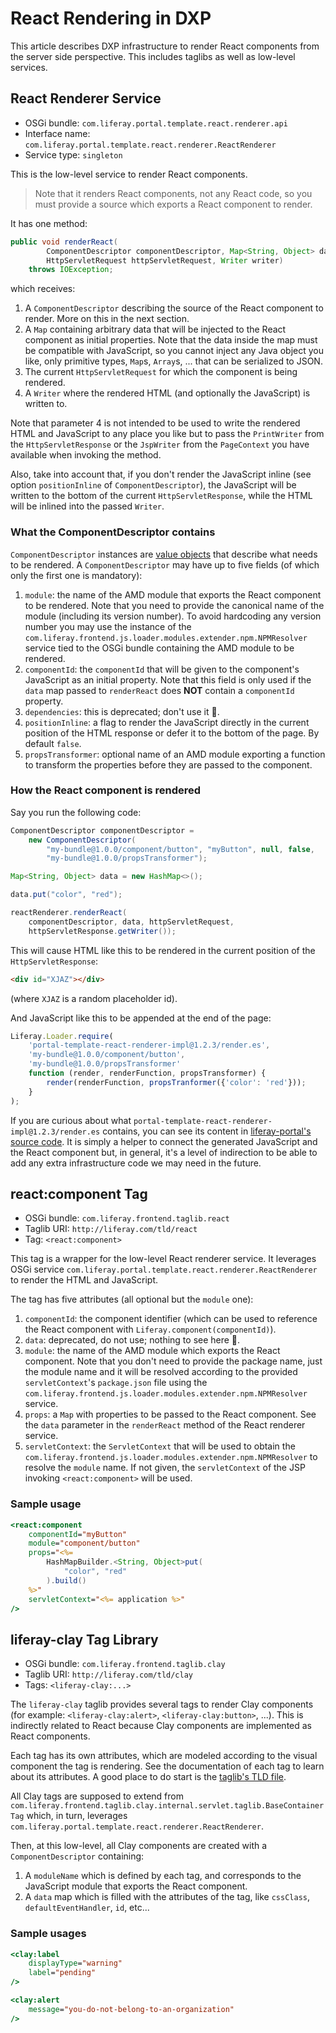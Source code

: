 # React Rendering in DXP

This article describes DXP infrastructure to render React components from the server side perspective. This includes taglibs as well as low-level services.

## React Renderer Service

-   OSGi bundle: `com.liferay.portal.template.react.renderer.api`
-   Interface name: `com.liferay.portal.template.react.renderer.ReactRenderer`
-   Service type: `singleton`

This is the low-level service to render React components.

> Note that it renders React components, not any React code, so you must provide a source which exports a React component to render.

It has one method:

```java
public void renderReact(
		ComponentDescriptor componentDescriptor, Map<String, Object> data,
		HttpServletRequest httpServletRequest, Writer writer)
	throws IOException;
```

which receives:

1. A `ComponentDescriptor` describing the source of the React component to render. More on this in the next section.
2. A `Map` containing arbitrary data that will be injected to the React component as initial properties. Note that the data inside the map must be compatible with JavaScript, so you cannot inject any Java object you like, only primitive types, `Map`s, `Array`s, ... that can be serialized to JSON.
3. The current `HttpServletRequest` for which the component is being rendered.
4. A `Writer` where the rendered HTML (and optionally the JavaScript) is written to.

Note that parameter 4 is not intended to be used to write the rendered HTML and JavaScript to any place you like but to pass the `PrintWriter` from the `HttpServletResponse` or the `JspWriter` from the `PageContext` you have available when invoking the method.

Also, take into account that, if you don't render the JavaScript inline (see option `positionInline` of `ComponentDescriptor`), the JavaScript will be written to the bottom of the current `HttpServletResponse`, while the HTML will be inlined into the passed `Writer`.

### What the ComponentDescriptor contains

`ComponentDescriptor` instances are [value objects](https://en.wikipedia.org/wiki/Value_object) that describe what needs to be rendered. A `ComponentDescriptor` may have up to five fields (of which only the first one is mandatory):

1. `module`: the name of the AMD module that exports the React component to be rendered. Note that you need to provide the canonical name of the module (including its version number). To avoid hardcoding any version number you may use the instance of the `com.liferay.frontend.js.loader.modules.extender.npm.NPMResolver` service tied to the OSGi bundle containing the AMD module to be rendered.
2. `componentId`: the `componentId` that will be given to the component's JavaScript as an initial property. Note that this field is only used if the `data` map passed to `renderReact` does **NOT** contain a `componentId` property.
3. `dependencies`: this is deprecated; don't use it 🧐.
4. `positionInline`: a flag to render the JavaScript directly in the current position of the HTML response or defer it to the bottom of the page. By default `false`.
5. `propsTransformer`: optional name of an AMD module exporting a function to transform the properties before they are passed to the component.

### How the React component is rendered

Say you run the following code:

```java
ComponentDescriptor componentDescriptor =
	new ComponentDescriptor(
		"my-bundle@1.0.0/component/button", "myButton", null, false,
		"my-bundle@1.0.0/propsTransformer");

Map<String, Object> data = new HashMap<>();

data.put("color", "red");

reactRenderer.renderReact(
	componentDescriptor, data, httpServletRequest,
	httpServletResponse.getWriter());
```

This will cause HTML like this to be rendered in the current position of the `HttpServletResponse`:

```html
<div id="XJAZ"></div>
```

(where `XJAZ` is a random placeholder id).

And JavaScript like this to be appended at the end of the page:

```javascript
Liferay.Loader.require(
	'portal-template-react-renderer-impl@1.2.3/render.es',
	'my-bundle@1.0.0/component/button',
	'my-bundle@1.0.0/propsTransformer'
	function (render, renderFunction, propsTransformer) {
		render(renderFunction, propsTranformer({'color': 'red'}));
	}
);
```

If you are curious about what `portal-template-react-renderer-impl@1.2.3/render.es` contains, you can see its content in [liferay-portal's source code](https://github.com/liferay/liferay-portal/blob/master/modules/apps/portal-template/portal-template-react-renderer-impl/src/main/resources/META-INF/resources/render.es.js). It is simply a helper to connect the generated JavaScript and the React component but, in general, it's a level of indirection to be able to add any extra infrastructure code we may need in the future.

## react:component Tag

-   OSGi bundle: `com.liferay.frontend.taglib.react`
-   Taglib URI: `http://liferay.com/tld/react`
-   Tag: `<react:component>`

This tag is a wrapper for the low-level React renderer service. It leverages OSGi service `com.liferay.portal.template.react.renderer.ReactRenderer` to render the HTML and JavaScript.

The tag has five attributes (all optional but the `module` one):

1. `componentId`: the component identifier (which can be used to reference the React component with `Liferay.component(componentId)`).
2. `data`: deprecated, do not use; nothing to see here 👮.
3. `module`: the name of the AMD module which exports the React component. Note that you don't need to provide the package name, just the module name and it will be resolved according to the provided `servletContext`'s `package.json` file using the `com.liferay.frontend.js.loader.modules.extender.npm.NPMResolver` service.
4. `props`: a `Map` with properties to be passed to the React component. See the `data` parameter in the `renderReact` method of the React renderer service.
5. `servletContext`: the `ServletContext` that will be used to obtain the `com.liferay.frontend.js.loader.modules.extender.npm.NPMResolver` to resolve the `module` name. If not given, the `servletContext` of the JSP invoking `<react:component>` will be used.

### Sample usage

```jsp
<react:component
	componentId="myButton"
	module="component/button"
	props="<%=
		HashMapBuilder.<String, Object>put(
			"color", "red"
		).build()
	%>"
	servletContext="<%= application %>"
/>
```

## liferay-clay Tag Library

-   OSGi bundle: `com.liferay.frontend.taglib.clay`
-   Taglib URI: `http://liferay.com/tld/clay`
-   Tags: `<liferay-clay:...>`

The `liferay-clay` taglib provides several tags to render Clay components (for example: `<liferay-clay:alert>`, `<liferay-clay:button>`, ...). This is indirectly related to React because Clay components are implemented as React components.

Each tag has its own attributes, which are modeled according to the visual component the tag is rendering. See the documentation of each tag to learn about its attributes. A good place to do start is the [taglib's TLD file](https://github.com/liferay/liferay-portal/blob/master/modules/apps/frontend-taglib/frontend-taglib-clay/src/main/resources/META-INF/liferay-clay.tld).

All Clay tags are supposed to extend from `com.liferay.frontend.taglib.clay.internal.servlet.taglib.BaseContainerTag` which, in turn, leverages `com.liferay.portal.template.react.renderer.ReactRenderer`.

Then, at this low-level, all Clay components are created with a `ComponentDescriptor` containing:

1. A `moduleName` which is defined by each tag, and corresponds to the JavaScript module that exports the React component.
2. A `data` map which is filled with the attributes of the tag, like `cssClass`, `defaultEventHandler`, `id`, etc...

### Sample usages

```jsp
<clay:label
	displayType="warning"
	label="pending"
/>
```

```jsp
<clay:alert
	message="you-do-not-belong-to-an-organization"
/>
```
